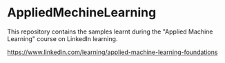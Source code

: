 # AppliedMechineLearning

This repository contains the samples learnt during the "Applied Machine Learning" course on LinkedIn learning.

https://www.linkedin.com/learning/applied-machine-learning-foundations
